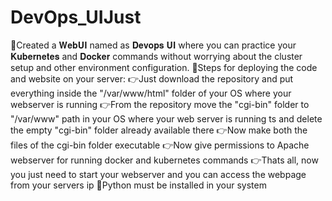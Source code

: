 # DevOps_UIJust
📌Created a  𝐖𝐞𝐛𝐔𝐈 named as 𝐃𝐞𝐯𝐨𝐩𝐬 𝐔𝐈 where you can practice your 𝐊𝐮𝐛𝐞𝐫𝐧𝐞𝐭𝐞𝐬 and 𝐃𝐨𝐜𝐤𝐞𝐫 commands without worrying about the cluster setup and other environment configuration.
📌Steps for deploying the code and website on your server:
👉Just download the repository and put everything inside the "/var/www/html" folder of your OS where your webserver is running
👉From the repository move the "cgi-bin" folder to "/var/www" path in your OS where your web server is running ts and delete the empty "cgi-bin" folder already available there
👉Now make both the files of the cgi-bin folder executable
👉Now give permissions to Apache webserver for running docker and kubernetes commands
👉Thats all, now you just need to start your webserver and you can access the webpage from your servers ip
📌Python must be installed in your system
